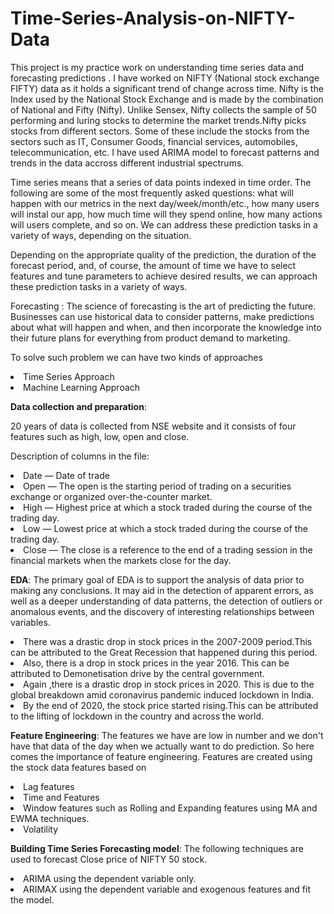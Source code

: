 # Time-Series-Analysis-on-NIFTY-Data

This project is my practice work on understanding time series data and forecasting predictions . I have worked on NIFTY (National stock exchange FIFTY) data as it holds a significant trend of change across time. Nifty is the Index used by the National Stock Exchange and is made by the combination of National and Fifty (Nifty). Unlike Sensex, Nifty collects the sample of 50 performing and luring stocks to determine the market trends.Nifty picks stocks from different sectors. Some of these include the stocks from the sectors such as IT, Consumer Goods, financial services, automobiles, telecommunication, etc. I have used ARIMA model to forecast patterns and trends in the data accross different industrial spectrums.

<p>Time series means that a series of data points indexed in time order. The following are some of the most frequently asked questions: what will happen with our metrics in the next day/week/month/etc., how many users will instal our app, how much time will they spend online, how many actions will users complete, and so on. We can address these prediction tasks in a variety of ways, depending on the situation.

<p>Depending on the appropriate quality of the prediction, the duration of the forecast period, and, of course, the amount of time we have to select features and tune parameters to achieve desired results, we can approach these prediction tasks in a variety of ways.</p>

<p>Forecasting : The science of forecasting is the art of predicting the future. Businesses can use historical data to consider patterns, make predictions about what will happen and when, and then incorporate the knowledge into their future plans for everything from product demand to marketing.</p>

<p>To solve such problem we can have two kinds of approaches
    <li>Time Series Approach</li>
    <li>Machine Learning Approach</li></p>
  
<p><b>Data collection and preparation</b>:</p>
 20 years of data  is collected from NSE website and it consists of four features such as high, low, open and close.

<p>Description of columns in the file:</p>
  <li>Date — Date of trade
  <li>Open — The open is the starting period of trading on a securities exchange or organized over-the-counter market.
  <li>High — Highest price at which a stock traded during the course of the trading day.
  <li>Low — Lowest price at which a stock traded during the course of the trading day.
  <li>Close — The close is a reference to the end of a trading session in the financial markets when the markets close for the day.


<p><b>EDA</b>:
 The primary goal of EDA is to support the analysis of data prior to making any conclusions. It may aid in the detection of apparent errors, as well as a deeper understanding of data patterns, the detection of outliers or anomalous events, and the discovery of interesting relationships between variables.
    <li>There was a drastic drop in stock prices in the 2007-2009 period.This  can be attributed to the Great Recession that happened during this period.
    <li>Also, there is a drop in stock prices in the year 2016. This can be attributed to Demonetisation drive by the central government.
    <li>Again ,there is a drastic drop in stock prices in 2020. This is due to the global breakdown amid coronavirus pandemic induced lockdown in India.
    <li>By the end of 2020, the stock price started rising.This can be attributed to the lifting of lockdown in the country and across the world.
 
  <p><b>Feature Engineering</b>:
  The features we have are low in number and we don't have that data of the day when we actually want to do prediction. 
  So here comes the importance of feature engineering. Features are created using  the stock  data features based on
      <li>Lag features
      <li>Time  and Features
      <li>Window features such as Rolling and Expanding features using MA and EWMA techniques.
      <li>Volatility
  </p> 
  
  <p><b>Building Time Series Forecasting model</b>:
  The following techniques are used to forecast Close price of NIFTY 50 stock.
     <li>ARIMA using the dependent variable only.
     <li>ARIMAX using the dependent variable and exogenous features and fit the model.
  </p>
